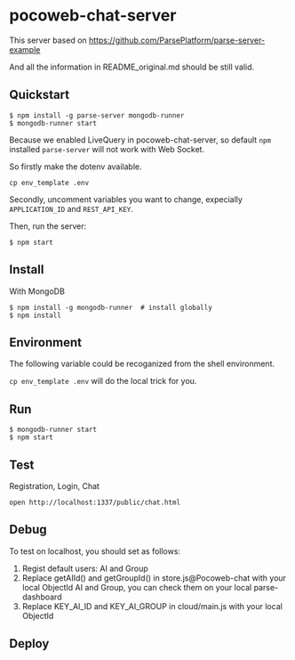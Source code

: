 # pocoweb-chat-server

This server based on https://github.com/ParsePlatform/parse-server-example

And all the information in README_original.md should be still valid. 


## Quickstart

```
$ npm install -g parse-server mongodb-runner
$ mongodb-runner start
```

Because we enabled LiveQuery in pocoweb-chat-server, so default `npm` installed `parse-server` will not work with Web Socket.

So firstly make the dotenv available. 

```
cp env_template .env
```

Secondly, uncomment variables you want to change, expecially `APPLICATION_ID` and `REST_API_KEY`.

Then, run the server:

```
$ npm start
```

## Install

With MongoDB

```
$ npm install -g mongodb-runner  # install globally
$ npm install
```

## Environment

The following variable could be recoganized from the shell environment.

`cp env_template .env` will do the local trick for you.


## Run

```
$ mongodb-runner start
$ npm start
```

## Test

Registration, Login, Chat

```
open http://localhost:1337/public/chat.html
```

## Debug

To test on localhost, you should set as follows:
1. Regist default users: AI and Group
2. Replace getAIId() and getGroupId() in store.js@Pocoweb-chat with your local ObjectId AI and Group, you can check them on your local parse-dashboard
3. Replace KEY_AI_ID and KEY_AI_GROUP in cloud/main.js with your local ObjectId

## Deploy
